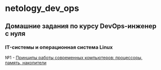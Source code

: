 # netology_dev_ops
## Домашние задания по курсу DevOps-инженер с нуля

### IT-системы и операционная система Linux

№1 - [Принципы работы современных компьютеров: процессоры, память, накопители](https://github.com/networksuperman/netology_dev_ops/blob/3da51ef67d0dc7e60a6d39b7473232ed10467f93/SLINA-19/IT%20System%20and%20OS%20Linux/1.1.md)
